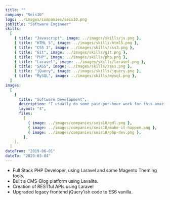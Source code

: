 ```yaml
---
title: ""
company: "Seis10"
logo: ../images/companies/seis10.png
jobTitle: "Software Engineer"
skills:
  [
    { title: "Javascript", image: ../images/skills/js.png },
    { title: "HTML 5", image: ../images/skills/html5.png },
    { title: "CSS 3", image: ../images/skills/css3.png },
    { title: "Git", image: ../images/skills/git.png },
    { title: "PHP", image: ../images/skills/php.png },
    { title: "Laravel", image: ../images/skills/laravel.png },
    { title: "SASS", image: ../images/skills/sass.png },
    { title: "jQuery", image: ../images/skills/jquery.png },
    { title: "MySQL", image: ../images/skills/mysql.png },
  ]
images:
  [
    {
      title: "Software Development",
      description: "I usually do some paid-per-hour work for this amazing software studio, we work for some interesting clients, they are specialized on PHP and Cloud Services",
      layout: "4",
      files:
        [
          { image: ../images/companies/seis10/gdl.png },
          { image: ../images/companies/seis10/make-it-happen.png },
          { image: ../images/companies/seis10/php-dev.png },
        ],
    },
  ]
dateFrom: "2019-06-01"
dateTo: "2020-03-04"
---
```


- Full Stack PHP Developer, using Laravel and some Magento Theming tools.
- Built a CMS-Blog platform using Lavalite.
- Creation of RESTful APIs using Laravel
- Upgraded legacy frontend jQuery'ish code to ES6 vanilla.